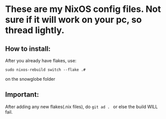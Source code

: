 # These are my NixOS config files. Not sure if it will work on your pc, so thread lightly.


## How to install:

After you already have flakes, use:
```
sudo nixos-rebuild switch --flake .# 
```

on the snowglobe folder

## Important:

  After adding any new flakes(.nix files), do ```git ad . ``` or else the build WILL fail.
